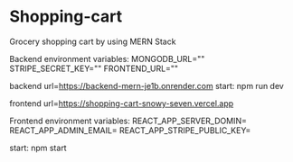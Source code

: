# Shopping-cart
 Grocery shopping cart by using MERN Stack

Backend environment variables:
MONGODB_URL=""
STRIPE_SECRET_KEY=""
FRONTEND_URL=""

backend url=https://backend-mern-je1b.onrender.com
start:
npm run dev

frontend url=https://shopping-cart-snowy-seven.vercel.app

Frontend environment variables:
REACT_APP_SERVER_DOMIN=<backend url>
REACT_APP_ADMIN_EMAIL=<admin email id>
REACT_APP_STRIPE_PUBLIC_KEY=<stripe public key>

start:
npm start

